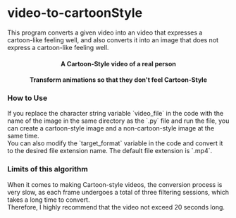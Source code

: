 # video-to-cartoonStyle
This program converts a given video into an video that expresses a cartoon-like feeling well, and also converts it into an image that does not express a cartoon-like feeling well.

<center>
    <h4>A Cartoon-Style video of a real person</h4>
    <h4>Transform animations so that they don't feel Cartoon-Style</h4>
</center>

<h3> How to Use</h3>
If you replace the character string variable `video_file` in the code with the name of the image in the same directory as the `.py` file and run the file, you can create a cartoon-style image and a non-cartoon-style image at the same time.<br>You can also modify the `target_format` variable in the code and convert it to the desired file extension name. The default file extension is `.mp4`.

<h3>Limits of this algorithm</h3>
When it comes to making Cartoon-style videos, the conversion process is very slow, as each frame undergoes a total of three filtering sessions, which takes a long time to convert.<br>Therefore, I highly recommend that the video not exceed 20 seconds long.